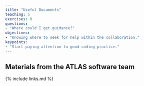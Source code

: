 ```yaml
---
title: "Useful Documents"
teaching: 5
exercises: 0
questions:
- "Where could I get guidance?"
objectives:
- "Knowing where to seek for help within the collaboration."
keypoints:
- "Start paying attention to good coding practice."
---
```


## Materials from the ATLAS software team

{% include links.md %}

